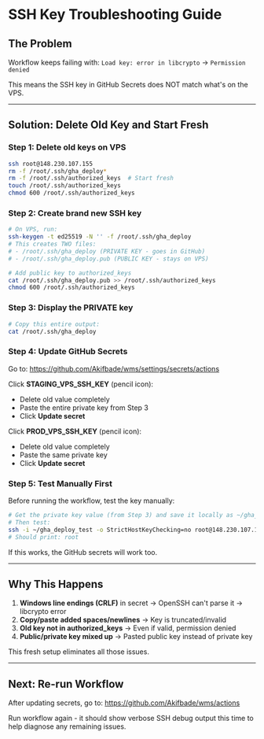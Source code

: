 # SSH Key Troubleshooting Guide

## The Problem
Workflow keeps failing with: `Load key: error in libcrypto` → `Permission denied`

This means the SSH key in GitHub Secrets does NOT match what's on the VPS.

---

## Solution: Delete Old Key and Start Fresh

### Step 1: Delete old keys on VPS
```bash
ssh root@148.230.107.155
rm -f /root/.ssh/gha_deploy*
rm -f /root/.ssh/authorized_keys  # Start fresh
touch /root/.ssh/authorized_keys
chmod 600 /root/.ssh/authorized_keys
```

### Step 2: Create brand new SSH key
```bash
# On VPS, run:
ssh-keygen -t ed25519 -N '' -f /root/.ssh/gha_deploy
# This creates TWO files:
# - /root/.ssh/gha_deploy (PRIVATE KEY - goes in GitHub)
# - /root/.ssh/gha_deploy.pub (PUBLIC KEY - stays on VPS)

# Add public key to authorized_keys
cat /root/.ssh/gha_deploy.pub >> /root/.ssh/authorized_keys
chmod 600 /root/.ssh/authorized_keys
```

### Step 3: Display the PRIVATE key
```bash
# Copy this entire output:
cat /root/.ssh/gha_deploy
```

### Step 4: Update GitHub Secrets
Go to: https://github.com/Akifbade/wms/settings/secrets/actions

Click **STAGING_VPS_SSH_KEY** (pencil icon):
- Delete old value completely
- Paste the entire private key from Step 3
- Click **Update secret**

Click **PROD_VPS_SSH_KEY** (pencil icon):
- Delete old value completely  
- Paste the same private key
- Click **Update secret**

### Step 5: Test Manually First
Before running the workflow, test the key manually:

```bash
# Get the private key value (from Step 3) and save it locally as ~/gha_deploy_test
# Then test:
ssh -i ~/gha_deploy_test -o StrictHostKeyChecking=no root@148.230.107.155 "whoami"
# Should print: root
```

If this works, the GitHub secrets will work too.

---

## Why This Happens

1. **Windows line endings (CRLF)** in secret → OpenSSH can't parse it → libcrypto error
2. **Copy/paste added spaces/newlines** → Key is truncated/invalid
3. **Old key not in authorized_keys** → Even if valid, permission denied
4. **Public/private key mixed up** → Pasted public key instead of private key

This fresh setup eliminates all those issues.

---

## Next: Re-run Workflow

After updating secrets, go to: https://github.com/Akifbade/wms/actions

Run workflow again - it should show verbose SSH debug output this time to help diagnose any remaining issues.
